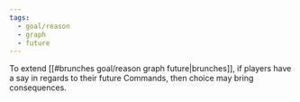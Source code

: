 ```yaml
---
tags:
  - goal/reason
  - graph
  - future
---
```

To extend [[#brunches goal/reason graph future|brunches]], if players have a say in regards to their future Commands, then choice may bring consequences.
